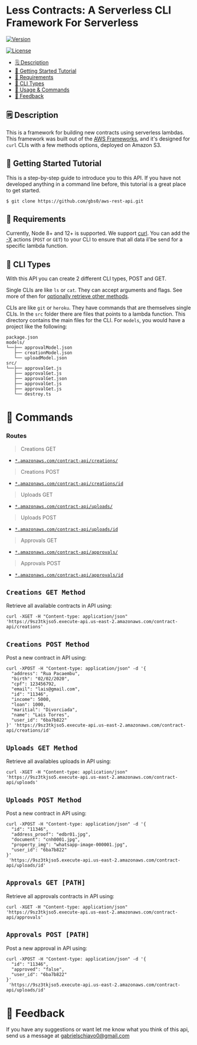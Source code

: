 
Less Contracts: A Serverless CLI Framework For Serverless 
=================================

[![Version](https://img.shields.io/npm/v/oclif.svg)](https://npmjs.org/package/oclif)

[![License](https://img.shields.io/npm/l/oclif.svg)](https://github.com/oclif/oclif/blob/master/package.json)

<!-- toc -->
* [🗒 Description](#-description)
* [🚀 Getting Started Tutorial](#-getting-started-tutorial)
* [📌 Requirements](#-requirements)
* [🌈 CLI Types](#-cli-types)
* [🔨 Usage & Commands](#-commands)
* [📣 Feedback](#-feedback)
<!-- tocstop -->

## 🗒 Description

This is a framework for building new contracts using serverless lambdas.
This framework was built out of the [AWS Frameworks](https://aws.amazon.com/pt/), and 
it's designed for `curl` CLIs with a few methods options, deployed on Amazon S3.


## 🚀 Getting Started Tutorial

This is a step-by-step guide to introduce you to this API. If you have not developed anything in a command line before, this tutorial is a great place to get started.

```
$ git clone https://github.com/gbs0/aws-rest-api.git
```

## 📌 Requirements

Currently, Node 8+ and 12+ is supported. We support [curl](https://curl.haxx.se/docs/). You can add the [-X](https://curl.haxx.se/docs/httpscripting.html#GET) actions (`POST` or `GET`) to your CLI to ensure that all data il'be send for a specific lambda function.

## 🌈 CLI Types

With this API you can create 2 different CLI types, POST and GET.

Single CLIs are like `ls` or `cat`. They can accept arguments and flags. 
See more of then for [optionally retrieve other methods](https://curl.haxx.se/docs/httpscripting.html#Multiple_URLs_in_a_single_comman).

CLIs are like `git` or `heroku`. They have commands that are themselves single CLIs. In the `src` folder there are files that points to a lambda function. This directory contains the main files for the CLI. For `models`, you would have a project like the following:

```
package.json
models/
└──├── approvalModel.json
   ├── creationModel.json
   └── uploadModel.json
src/
└──├── approvalGet.js
   ├── approvalGet.js
   ├── approvalGet.json
   ├── approvalGet.js
   ├── approvalGet.js
   └── destroy.ts
```



# 🔨 Commands

### Routes
<!-- commands -->
> Creations GET
* [`*.amazonaws.com/contract-api/creations/`](#creations-get-path)
> Creations POST
* [`*.amazonaws.com/contract-api/creations/id`](#creations-post-path)
> Uploads GET
* [`*.amazonaws.com/contract-api/uploads/`](#uploads-get-path)
> Uploads POST
* [`*.amazonaws.com/contract-api/uploads/id`](#uploads-post-path)
> Approvals GET
* [`*.amazonaws.com/contract-api/approvals/`](#approvals-get-path)
> Approvals POST
* [`*.amazonaws.com/contract-api/approvals/id`](#approvals-post-path)


## `Creations GET Method`

Retrieve all available contracts in API using:


```
curl -XGET -H "Content-type: application/json" 'https://9sz3tkjso5.execute-api.us-east-2.amazonaws.com/contract-api/creations'
```



## `Creations POST Method`

Post a new contract in API using:


```
curl -XPOST -H "Content-type: application/json" -d '{
  "address": "Rua Pacaembu",
  "birth": "02/02/2020",
  "cpf": 123456792,
  "email": "lais@gmail.com",
  "id": "11346",
  "income": 5000,
  "loan": 1000,
  "maritial": "Divorciada",
  "name": "Lais Torres",
  "user_id": "6ba7b822"
}' 'https://9sz3tkjso5.execute-api.us-east-2.amazonaws.com/contract-api/creations/id'
```


## `Uploads GET Method`

Retrieve all availables uploads in API using:


```
curl -XGET -H "Content-type: application/json" 'https://9sz3tkjso5.execute-api.us-east-2.amazonaws.com/contract-api/uploads'
```



## `Uploads POST Method`

Post a new contract in API using:



```
curl -XPOST -H "Content-type: application/json" -d '{
  "id": "11346",
  "address_proof": "edbr01.jpg",
  "document": "cnh0001.jpg",
  "property_img": "whatsapp-image-000001.jpg",
  "user_id": "6ba7b822"
}'
 'https://9sz3tkjso5.execute-api.us-east-2.amazonaws.com/contract-api/uploads/id'
```


## `Approvals GET [PATH]`

Retrieve all approvals contracts in API using:

```
curl -XGET -H "Content-type: application/json" 'https://9sz3tkjso5.execute-api.us-east-2.amazonaws.com/contract-api/approvals'
```



## `Approvals POST [PATH]`

Post a new approval in API using:


```
curl -XPOST -H "Content-type: application/json" -d '{
  "id": "11346",
  "approved": "false",
  "user_id": "6ba7b822"
}'
 'https://9sz3tkjso5.execute-api.us-east-2.amazonaws.com/contract-api/uploads/id'
```



# 📣 Feedback

If you have any suggestions or want let me know what you think of this api, send us a message at <gabrielschiavo0@gmail.com>
